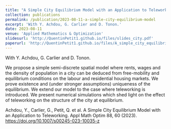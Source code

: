 ```yaml
---
title: "A Simple City Equilibrium Model with an Application to Teleworking"
collection: publications
permalink: /publication/2023-08-11-a-simple-city-equilibrium-model
excerpt: 'With Y. Achdou, G. Carlier and D. Tonon.'
date: 2023-08-11
venue: 'Applied Mathematics & Optimization'
slidesurl: 'http://QuentinPetit1.github.io/files/slides_city.pdf'
paperurl: 'http://QuentinPetit1.github.io/files/A_simple_city_equilibrium_model_with_an_application_to_teleworking.pdf'
---
```


With Y. Achdou, G. Carlier and D. Tonon.

We propose a simple semi-discrete spatial model where rents, wages and the density of population in a city can be deduced from free-mobility and equilibrium conditions on the labour and residential housing markets. We prove existence and (under stronger assumptions) uniqueness of the equilibrium. We extend our model to the case where teleworking is introduced. We present numerical simulations which shed light on the effect of teleworking on the structure of the city at equilibrium.

Achdou, Y., Carlier, G., Petit, Q. et al. A Simple City Equilibrium Model with an Application to Teleworking. Appl Math Optim 88, 60 (2023). https://doi.org/10.1007/s00245-023-10035-z